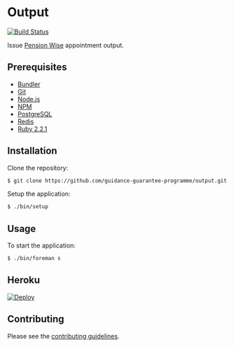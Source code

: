 # Output

[![Build Status](https://travis-ci.org/guidance-guarantee-programme/output.svg)](https://travis-ci.org/guidance-guarantee-programme/output)

Issue [Pension Wise] appointment output.


## Prerequisites

* [Bundler]
* [Git]
* [Node.js][Node]
* [NPM]
* [PostgreSQL]
* [Redis]
* [Ruby 2.2.1][Ruby]


## Installation

Clone the repository:

```sh
$ git clone https://github.com/guidance-guarantee-programme/output.git
```

Setup the application:

```sh
$ ./bin/setup
```


## Usage

To start the application:

```sh
$ ./bin/foreman s
```

## Heroku

[![Deploy](https://www.herokucdn.com/deploy/button.png)](https://heroku.com/deploy)


## Contributing

Please see the [contributing guidelines](/CONTRIBUTING.md).

[bundler]: http://bundler.io
[git]: http://git-scm.com
[heroku]: https://www.heroku.com
[node]: http://nodejs.org
[npm]: https://www.npmjs.org
[pension wise]: https://www.pensionwise.gov.uk
[postgresql]: http://www.postgresql.org
[redis]: http://redis.io
[ruby]: http://www.ruby-lang.org/en
